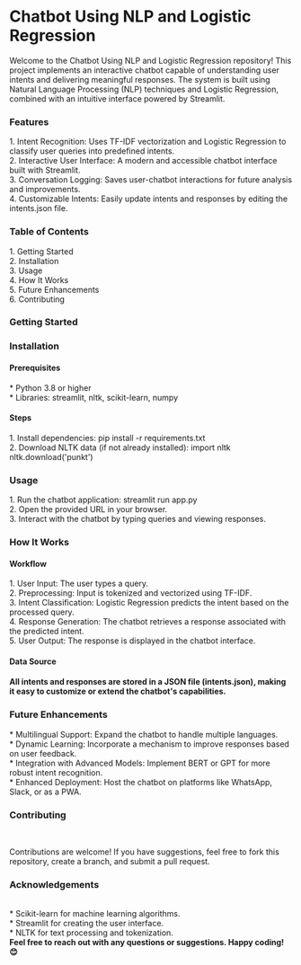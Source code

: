 <h1>Chatbot Using NLP and Logistic Regression</h1>
<p>Welcome to the Chatbot Using NLP and Logistic Regression repository! This project implements an interactive chatbot capable of understanding user intents and delivering meaningful responses. The system is built using Natural Language Processing (NLP) techniques and Logistic Regression, combined with an intuitive interface powered by Streamlit.</p>

<h3>Features</h3>
1. Intent Recognition: Uses TF-IDF vectorization and Logistic Regression to classify user queries into predefined intents.<br>
2. Interactive User Interface: A modern and accessible chatbot interface built with Streamlit.<br>
3. Conversation Logging: Saves user-chatbot interactions for future analysis and improvements.<br>
4. Customizable Intents: Easily update intents and responses by editing the intents.json file.<br>
<h3>Table of Contents</h3>
1. Getting Started<br>
2. Installation<br>
3. Usage<br>
4. How It Works<br>
5. Future Enhancements<br>
6. Contributing<br>
<h3>Getting Started<h3>
<h3>Installation</h3>
<h4>Prerequisites</h4>
* Python 3.8 or higher<br>
* Libraries: streamlit, nltk, scikit-learn, numpy<br>
<h4>Steps</h4> 
1. Install dependencies:
      pip install -r requirements.txt <br>
2. Download NLTK data (if not already installed):
      import nltk<br>
      nltk.download('punkt') <br>

<h3>Usage</h3>
1. Run the chatbot application:
     streamlit run app.py<br>
2. Open the provided URL in your browser.<br>
3. Interact with the chatbot by typing queries and viewing responses.<br>

<h3>How It Works</h3>
   <h4>Workflow</h4>
    1. User Input: The user types a query.<br>
    2. Preprocessing: Input is tokenized and vectorized using TF-IDF.<br>
    3. Intent Classification: Logistic Regression predicts the intent based on the processed query.<br>
    4. Response Generation: The chatbot retrieves a response associated with the predicted intent.<br>
    5. User Output: The response is displayed in the chatbot interface.<br>
  <h4>Data Source<h4>
    <p>All intents and responses are stored in a JSON file (intents.json), making it easy to customize or extend the chatbot's capabilities.</p>

<h3>Future Enhancements</h3>
  * Multilingual Support: Expand the chatbot to handle multiple languages.<br>
  * Dynamic Learning: Incorporate a mechanism to improve responses based on user feedback.<br>
  * Integration with Advanced Models: Implement BERT or GPT for more robust intent recognition.<br>
  * Enhanced Deployment: Host the chatbot on platforms like WhatsApp, Slack, or as a PWA.<br>
<h3>Contributing</h3><br>
<p>Contributions are welcome! If you have suggestions, feel free to fork this repository, create a branch, and submit a pull request.</p>

<h3>Acknowledgements</h3><br>
* Scikit-learn for machine learning algorithms. <br>
* Streamlit for creating the user interface. <br>
* NLTK for text processing and tokenization. <br>
<strong>Feel free to reach out with any questions or suggestions. Happy coding! 😊</strong>
